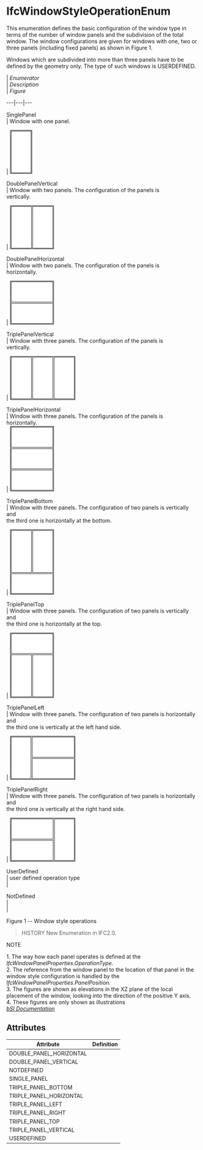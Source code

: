 IfcWindowStyleOperationEnum
===========================
This enumeration defines the basic configuration of the window type in terms
of the number of window panels and the subdivision of the total window. The
window configurations are given for windows with one, two or three panels
(including fixed panels) as shown in Figure 1.  
  
Windows which are subdivided into more than three panels have to be defined by
the geometry only. The type of such windows is USERDEFINED.  
  
  
  
  
  
  
|  _Enumerator_  
|  _Description_  
|  _Figure_  
  
---|---|---  
  
  
SinglePanel  
| Window with one panel.  
  
| ![](figures/ifcwindowstyleoperationenum-fig01.gif)  
  
  
  
DoublePanelVertical  
| Window with two panels. The configuration of the panels is  
vertically.  
  
| ![](figures/ifcwindowstyleoperationenum-fig02.gif)  
  
  
  
DoublePanelHorizontal  
| Window with two panels. The configuration of the panels is  
horizontally.  
  
| ![](figures/ifcwindowstyleoperationenum-fig03.gif)  
  
  
  
TriplePanelVertical  
| Window with three panels. The configuration of the panels is  
vertically.  
  
| ![](figures/ifcwindowstyleoperationenum-fig04.gif)  
  
  
  
TriplePanelHorizontal  
| Window with three panels. The configuration of the panels is  
horizontally.  
| ![](figures/ifcwindowstyleoperationenum-fig05.gif)  
  
  
  
TriplePanelBottom  
| Window with three panels. The configuration of two panels is vertically and  
the third one is horizontally at the bottom.  
  
| ![](figures/ifcwindowstyleoperationenum-fig06.gif)  
  
  
  
TriplePanelTop  
| Window with three panels. The configuration of two panels is vertically and  
the third one is horizontally at the top.  
  
| ![](figures/ifcwindowstyleoperationenum-fig07.gif)  
  
  
  
TriplePanelLeft  
| Window with three panels. The configuration of two panels is horizontally
and  
the third one is vertically at the left hand side.  
  
| ![](figures/ifcwindowstyleoperationenum-fig08.gif)  
  
  
  
TriplePanelRight  
| Window with three panels. The configuration of two panels is horizontally
and  
the third one is vertically at the right hand side.  
  
| ![](figures/ifcwindowstyleoperationenum-fig09.gif)  
  
  
  
UserDefined  
| user defined operation type  
|  
  
  
  
NotDefined  
|  
|  
  
  
  
  
  
  
  
  

Figure 1 -- Window style operations

  
  
  
  
  
  
> HISTORY  New Enumeration in IFC2.0.  
  
NOTE  
  
1\. The way how each panel operates is defined at the
_IfcWindowPanelProperties.OperationType_.  
2\. The reference from the window panel to the location of that panel in the
window style configuration is handled by the
_IfcWindowPanelProperties.PanelPosition_.  
3\. The figures are shown as elevations in the XZ plane of the local placement
of the window, looking into the direction of the positive Y axis.  
4\. These figures are only shown as illustrations  
[ _bSI
Documentation_](https://standards.buildingsmart.org/IFC/DEV/IFC4_2/FINAL/HTML/schema/ifcarchitecturedomain/lexical/ifcwindowstyleoperationenum.htm)


Attributes
----------
| Attribute               | Definition   |
|-------------------------|--------------|
| DOUBLE_PANEL_HORIZONTAL |              |
| DOUBLE_PANEL_VERTICAL   |              |
| NOTDEFINED              |              |
| SINGLE_PANEL            |              |
| TRIPLE_PANEL_BOTTOM     |              |
| TRIPLE_PANEL_HORIZONTAL |              |
| TRIPLE_PANEL_LEFT       |              |
| TRIPLE_PANEL_RIGHT      |              |
| TRIPLE_PANEL_TOP        |              |
| TRIPLE_PANEL_VERTICAL   |              |
| USERDEFINED             |              |
